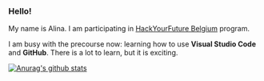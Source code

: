 ### Hello!

My name is Alina. I am participating in [HackYourFuture Belgium](https://www.hackyourfuture.net) program.

I am busy with the precourse now: learning how to use **Visual Studio Code** and **GitHub**.
There is a lot to learn, but it is exciting.

[![Anurag's github stats](https://github-readme-stats.vercel.app/api?username=alinamarasca)](https://github.com/anuraghazra/github-readme-stats)

<!-- - 🔭 I’m currently working on ...
- 🌱 I’m currently learning ...
- 👯 I’m looking to collaborate on ...
- 🤔 I’m looking for help with ...
- 💬 Ask me about ...
- 📫 How to reach me: ...
- 😄 Pronouns: ...
- ⚡ Fun fact: ...
  -->
